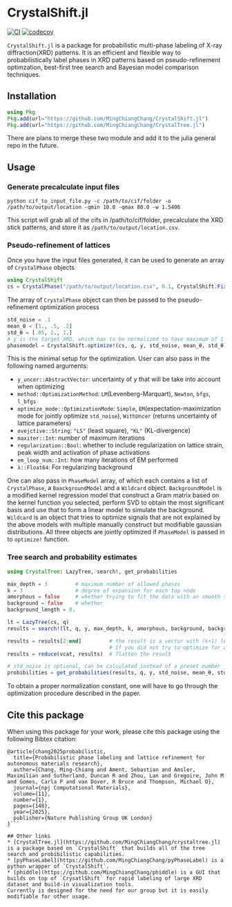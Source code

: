 # CrystalShift.jl
[![CI](https://github.com/MingChiangChang/CrystalShift.jl/actions/workflows/CI.yml/badge.svg)](https://github.com/MingChiangChang/CrystalShift.jl/actions/workflows/CI.yml)
[![codecov](https://codecov.io/gh/MingChiangChang/CrystalShift.jl/branch/main/graph/badge.svg?token=3A8XI43H0C)](https://codecov.io/gh/MingChiangChang/CrystalShift.jl)

`CrystalShift.jl` is a package for probabilistic multi-phase labeling of X-ray diffraction(XRD) patterns. It is an efficient and flexible way to probabilistically label phases in XRD patterns based on pseudo-refinement optimzation, best-first tree search and Bayesian model comparison techniques.

## Installation
```julia
using Pkg
Pkg.add(url="https://github.com/MingChiangChang/CrystalShift.jl")
Pkg.add(url="https://github.com/MingChiangChang/CrystalTree.jl")
```
There are plans to merge these two module and add it to the julia general repo in the future.

## Usage
### Generate precalculate input files
```console
python cif_to_input_file.py -c /path/to/cif/folder -o /path/to/output/location -qmin 10.0 -qmax 80.0 -w 1.5406
```
This script will grab all of the cifs in /path/to/cif/folder, precalculate the XRD stick patterns, and store it as `/path/to/output/location.csv`. 

### Pseudo-refinement of lattices
Once you have the input files generated, it can be used to generate an array of `CrystalPhase` objects
```julia
using CrystalShift
cs = CrystalPhase("/path/to/output/location.csv", 0.1, CrystalShift.FixedPseudoVoigt(0.5))
```
The array of `CrystalPhase` object can then be passed to the pseudo-refinement optimization process
```julia
std_noise = .1
mean_θ = [1., .5, .2]
std_θ = [.05, 2., 1.]
# y is the target XRD, which has to be normalized to have maximum of 1
phasemodel = CrystalShift.optimize!(cs, q, y, std_noise, mean_θ, std_θ) 
```
This is the minimal setup for the optimization. User can also pass in the following named arguments:
* `y_uncer::AbstractVector`: uncertainty of y that will be take into account when optimizing
* `method::OptimizationMethod`: `LM`(Levenberg-Marquart), `Newton`, `bfgs`, `l_bfgs`
* `optimize_mode::OptimizationMode`: `Simple`, `EM`(expectation-maximization mode for jointly optimize `std_noise`), `WithUncer` (returns uncertainty of lattice parameters)
* `ovejctive::String`: `"LS"` (least square), `"KL"` (KL-divergence)
* `maxiter::Int`: number of maximum iterations
* `regularization::Bool`: whether to include regularization on lattice strain, peak width and activation of phase activations
* `em_loop_num::Int`: how many iterations of EM performed
* `λ::Float64`: For regularizing background

One can also pass in `PhaseModel` array, of which each contains a list of `CrystalPhase`, a `BaackgroundModel` and a `Wildcard` object.
`BackgroundModel` is a modified kernel regression model that construct a Gram matrix based on the kernel function you selected, perform SVD to obtain the most significant basis and use that to form a linear model to simulate the background.
`Wildcard` is an object that tries to optimize signals that are not explained by the above models with multiple manually construct but modifiable gaussian distributions.
All three objects are jointly optimized if `PhaseModel` is passed in to `optimize!` function.

### Tree search and probability estimates
```julia
using CrystalTree: LazyTree, search!, get_probabilities

max_depth = 3         # maximum number of allowed phases
k = 3                 # degree of expansion for each top node
amorphous = false     # whether trying to fit the data with an smooth signal
background = false    # whether
background_length = 8.

lt = LazyTree(cs, q)
results = search!(lt, q, y, max_depth, k, amorphous, background, background_length)

results = results[2:end]         # the result is a vector with (k+1) length, one for each level.
                                 # If you did not try to optimize for amorphous phase, you will have to exclude the root node.
results = reduce(vcat, results)  # flatten the result

# std_noise is optional, can be calculated instead of a preset number
probibilities = get_probabilities(results, q, y, std_noise, mean_θ, std_θ, renormalize=true, normalization_constant=2.5)
```
To obtain a proper normalization constant, one will have to go through the optimization procedure described in the paper.

## Cite this package
When using this package for your work, please cite this package using the following Bibtex citation:
```
@article{chang2025probabilistic,
  title={Probabilistic phase labeling and lattice refinement for autonomous materials research},
  author={Chang, Ming-Chiang and Ament, Sebastian and Amsler, Maximilian and Sutherland, Duncan R and Zhou, Lan and Gregoire, John M and Gomes, Carla P and van Dover, R Bruce and Thompson, Michael O},
  journal={npj Computational Materials},
  volume={11},
  number={1},
  pages={148},
  year={2025},
  publisher={Nature Publishing Group UK London}
}```

## Other links
* [CrystalTree.jl](https://github.com/MingChiangChang/crystaltree.jl) is a package based on `CrystalShift` that builds all of the tree search and probibilistic capabilities.
* [pyPhaseLabel](https://github.com/MingChiangChang/pyPhaseLabel) is a python wrapper of `CrystalShift`.
* [phiddle](https://github.com/MingChiangChang/phiddle) is a GUI that builds on top of `CrysatlShift` for rapid labeling of large XRD dataset and build-in visualization tools.
Currently is designed for the need for our group but it is easily modifiable for other usage.
